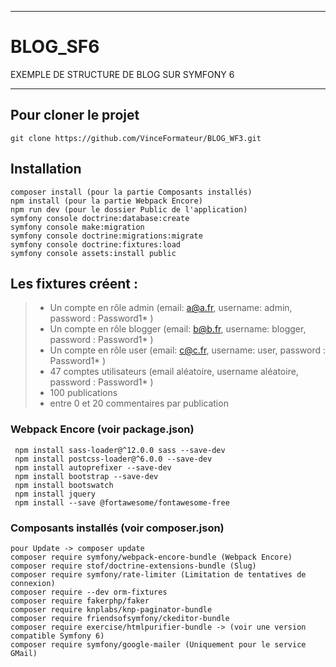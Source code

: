 ***

# BLOG_SF6

EXEMPLE DE STRUCTURE DE BLOG SUR SYMFONY 6 

***

## Pour cloner le projet
```
git clone https://github.com/VinceFormateur/BLOG_WF3.git
```

## Installation
```
composer install (pour la partie Composants installés)
npm install (pour la partie Webpack Encore)
npm run dev (pour le dossier Public de l'application)
symfony console doctrine:database:create
symfony console make:migration
symfony console doctrine:migrations:migrate
symfony console doctrine:fixtures:load
symfony console assets:install public
```

## Les fixtures créent :
   > - Un compte en rôle admin (email: a@a.fr, username: admin, password : Password1* )
   > - Un compte en rôle blogger (email: b@b.fr, username: blogger, password : Password1* )
   > - Un compte en rôle user (email: c@c.fr, username: user, password : Password1* )
   > - 47 comptes utilisateurs (email aléatoire, username aléatoire, password : Password1* )
   > - 100 publications
   > - entre 0 et 20 commentaires par publication



### Webpack Encore (voir package.json)
```
 npm install sass-loader@^12.0.0 sass --save-dev
 npm install postcss-loader@^6.0.0 --save-dev
 npm install autoprefixer --save-dev
 npm install bootstrap --save-dev
 npm install bootswatch
 npm install jquery
 npm install --save @fortawesome/fontawesome-free
```

### Composants installés (voir composer.json)
```
pour Update -> composer update
composer require symfony/webpack-encore-bundle (Webpack Encore)
composer require stof/doctrine-extensions-bundle (Slug)
composer require symfony/rate-limiter (Limitation de tentatives de connexion)
composer require --dev orm-fixtures
composer require fakerphp/faker
composer require knplabs/knp-paginator-bundle
composer require friendsofsymfony/ckeditor-bundle
composer require exercise/htmlpurifier-bundle -> (voir une version compatible Symfony 6)
composer require symfony/google-mailer (Uniquement pour le service GMail)
```

